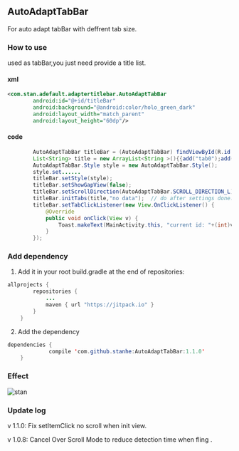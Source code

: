 ## AutoAdaptTabBar

For auto adapt tabBar with deffrent tab size.

### How to use

used as tabBar,you just need provide a title list.
#### xml
```xml
<com.stan.adefault.adaptertitlebar.AutoAdaptTabBar
        android:id="@+id/titleBar"
        android:background="@android:color/holo_green_dark"
        android:layout_width="match_parent"
        android:layout_height="60dp"/>
```	
#### code
```java
        AutoAdaptTabBar titleBar = (AutoAdaptTabBar) findViewById(R.id.titleBar);
        List<String> title = new ArrayList<String >(){{add("tab0");add("news1");add("hello2");add("kety");add("god");add("killing");}};
        AutoAdaptTabBar.Style style = new AutoAdaptTabBar.Style();
        style.set......
        titleBar.setStyle(style);
        titleBar.setShowGapView(false);
        titleBar.setScrollDirection(AutoAdaptTabBar.SCROLL_DIRECTION_L);
        titleBar.initTabs(title,"no data");  // do after settings done.
        titleBar.setTabClickListener(new View.OnClickListener() {
            @Override
            public void onClick(View v) {
                Toast.makeText(MainActivity.this, "current id: "+(int)v.getTag(), Toast.LENGTH_SHORT).show();
            }
        });
```
### Add dependency

1. Add it in your root build.gradle at the end of repositories:
```java
allprojects {
		repositories {
			...
			maven { url "https://jitpack.io" }
		}
	}
```
2. Add the dependency

```java
dependencies {
	         compile 'com.github.stanhe:AutoAdaptTabBar:1.1.0'
	}
 ```
### Effect
![stan](http://oanvj2lsv.bkt.clouddn.com/image/gif/share/autoAdaptBar.gif)

### Update log

v 1.1.0:
Fix setItemClick no scroll when init view.

v 1.0.8:
Cancel Over Scroll Mode to reduce detection time when fling .
